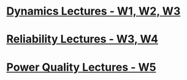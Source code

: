 # [Dynamics Lectures - W1, W2, W3](W123.md)  
# [Reliability Lectures - W3, W4](W34.md)  
# [Power Quality Lectures - W5](W5.md)
